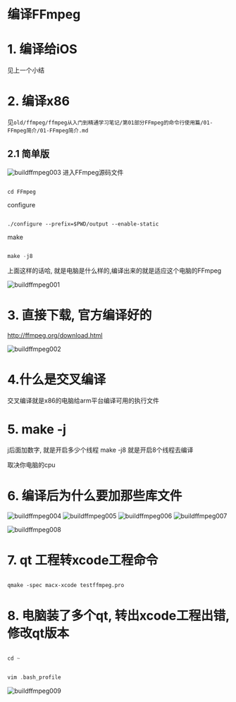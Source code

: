 # 编译FFmpeg


# 1. 编译给iOS

见上一个小结


# 2. 编译x86

见`old/ffmpeg/ffmpeg从入门到精通学习笔记/第01部分FFmpeg的命令行使用篇/01-FFmpeg简介/01-FFmpeg简介.md`


## 2.1 简单版
![buildffmpeg003](images/buildffmpeg003.png)
进入FFmpeg源码文件
```

cd FFmpeg

```

configure
```

./configure --prefix=$PWD/output --enable-static

```

make
```c

make -j8

```


上面这样的话哈, 就是电脑是什么样的,编译出来的就是适应这个电脑的FFmpeg

![buildffmpeg001](images/buildffmpeg001.png)

# 3. 直接下载, 官方编译好的

http://ffmpeg.org/download.html

![buildffmpeg002](images/buildffmpeg002.png)


# 4.什么是交叉编译

交叉编译就是x86的电脑给arm平台编译可用的执行文件


# 5. make -j

j后面加数字, 就是开启多少个线程
make -j8 就是开启8个线程去编译

取决你电脑的cpu




# 6. 编译后为什么要加那些库文件

![buildffmpeg004](images/buildffmpeg004.png)
![buildffmpeg005](images/buildffmpeg005.png)
![buildffmpeg006](images/buildffmpeg006.png)
![buildffmpeg007](images/buildffmpeg007.png)


![buildffmpeg008](images/buildffmpeg008.png)



# 7. qt 工程转xcode工程命令

```

qmake -spec macx-xcode testffmpeg.pro

```



# 8. 电脑装了多个qt, 转出xcode工程出错, 修改qt版本

```c

cd ~


vim .bash_profile

```


![buildffmpeg009](images/buildffmpeg009.png)


